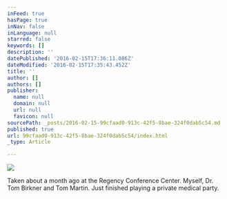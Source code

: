 ```yaml
---
inFeed: true
hasPage: true
inNav: false
inLanguage: null
starred: false
keywords: []
description: ''
datePublished: '2016-02-15T17:36:11.086Z'
dateModified: '2016-02-15T17:35:43.452Z'
title: ''
author: []
authors: []
publisher:
  name: null
  domain: null
  url: null
  favicon: null
sourcePath: _posts/2016-02-15-99cfaad0-913c-42f5-8bae-324f0dab5c54.md
published: true
url: 99cfaad0-913c-42f5-8bae-324f0dab5c54/index.html
_type: Article

---
```

![](https://the-grid-user-content.s3-us-west-2.amazonaws.com/18e87d5f-f2d1-4245-b7b7-2f7d7c247447.jpg)

Taken about a month ago at the Regency Conference Center. Myself, Dr. Tom Birkner and Tom Martin. Just finished playing a private medical party.
